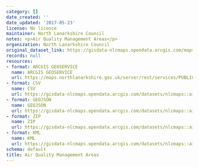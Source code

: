 ```yaml
---
category: []
date_created: ''
date_updated: '2017-05-23'
license: No licence
maintainer: North Lanarkshire Council
notes: <p>Air Quality Management Areas</p>
organization: North Lanarkshire Council
original_dataset_link: https://gisdata-nlcmaps.opendata.arcgis.com/maps/nlcmaps::air-quality-management-areas
records: null
resources:
- format: ARCGIS GEOSERVICE
  name: ARCGIS GEOSERVICE
  url: https://maps.northlanarkshire.gov.uk/server/rest/services/PUBLIC/OPEN_DATA_LAYERS/FeatureServer/15
- format: CSV
  name: CSV
  url: https://gisdata-nlcmaps.opendata.arcgis.com/datasets/nlcmaps::air-quality-management-areas.csv?outSR=%7B%22latestWkid%22%3A27700%2C%22wkid%22%3A27700%7D
- format: GEOJSON
  name: GEOJSON
  url: https://gisdata-nlcmaps.opendata.arcgis.com/datasets/nlcmaps::air-quality-management-areas.geojson?outSR=%7B%22latestWkid%22%3A27700%2C%22wkid%22%3A27700%7D
- format: ZIP
  name: ZIP
  url: https://gisdata-nlcmaps.opendata.arcgis.com/datasets/nlcmaps::air-quality-management-areas.zip?outSR=%7B%22latestWkid%22%3A27700%2C%22wkid%22%3A27700%7D
- format: KML
  name: KML
  url: https://gisdata-nlcmaps.opendata.arcgis.com/datasets/nlcmaps::air-quality-management-areas.kml?outSR=%7B%22latestWkid%22%3A27700%2C%22wkid%22%3A27700%7D
schema: default
title: Air Quality Management Areas
---
```

